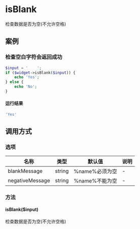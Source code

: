 isBlank
=======

检查数据是否为空(不允许空格)

案例
----

### 检查空白字符会返回成功
```php
$input = '    ';
if ($widget->isBlank($input)) {
    echo 'Yes';
} else {
    echo 'No';
}
```

#### 运行结果
```php
'Yes'
```

调用方式
--------

### 选项

| 名称                | 类型    | 默认值                                 | 说明              |
|---------------------|---------|----------------------------------------|-------------------|
| blankMessage        | string  | %name%必须为空                         | -                 |
| negativeMessage     | string  | %name%不能为空                         | -                 |

### 方法

#### isBlank($input)
检查数据是否为空(不允许空格)
